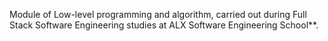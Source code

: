 Module of Low-level programming and algorithm, carried out during Full Stack Software Engineering studies at ALX Software Engineering School**.
